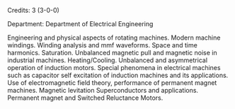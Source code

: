 Credits: 3 (3-0-0)

Department: Department of Electrical Engineering

Engineering and physical aspects of rotating machines. Modern machine windings. Winding analysis and mmf waveforms. Space and time harmonics. Saturation. Unbalanced magnetic pull and magnetic noise in industrial machines. Heating/Cooling. Unbalanced and asymmetrical operation of induction motors. Special phenomena in electrical machines such as capacitor self excitation of induction machines and its applications. Use of electromagnetic field theory, performance of permanent magnet machines. Magnetic levitation Superconductors and applications. Permanent magnet and Switched Reluctance Motors.
